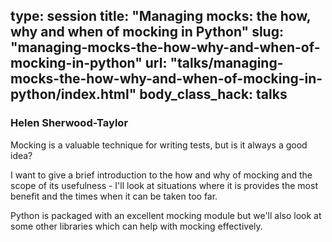 type: session
title: "Managing mocks: the how, why and when of mocking in Python"
slug: "managing-mocks-the-how-why-and-when-of-mocking-in-python"
url: "talks/managing-mocks-the-how-why-and-when-of-mocking-in-python/index.html"
body_class_hack: talks
---

### Helen Sherwood-Taylor

Mocking is a valuable technique for writing tests, but is it always a good idea?

I want to give a brief introduction to the how and why of mocking and the scope of its usefulness - I'll look at situations where it is provides the most benefit and the times when it can be taken too far. 

Python is packaged with an excellent mocking module but we'll also look at some other libraries which can help with mocking effectively.